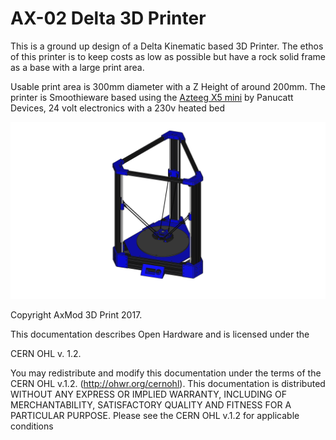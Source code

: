 <h1>AX-02 Delta 3D Printer</h1>

This is a ground up design of a Delta Kinematic based 3D Printer. The ethos of this printer is to keep costs as low as possible but have a rock solid frame as a base with a large print area.


Usable print area is 300mm diameter with a Z Height of around 200mm. The printer is Smoothieware based using the [Azteeg X5 mini](http://www.panucatt.com/azteeg_X5_mini_reprap_3d_printer_controller_p/ax5mini.htm) by Panucatt Devices, 24 volt electronics with a 230v heated bed

 <img src="https://raw.githubusercontent.com/AxMod3DPrint/AX-02/master/Images/AX-02.png" />

Copyright AxMod 3D Print 2017.

This documentation describes Open Hardware and is licensed under the

CERN OHL v. 1.2.

You may redistribute and modify this documentation under the terms of the
CERN OHL v.1.2. (http://ohwr.org/cernohl). This documentation is distributed
WITHOUT ANY EXPRESS OR IMPLIED WARRANTY, INCLUDING OF
MERCHANTABILITY, SATISFACTORY QUALITY AND FITNESS FOR A
PARTICULAR PURPOSE. Please see the CERN OHL v.1.2 for applicable
conditions
